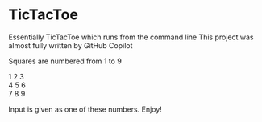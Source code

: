 # TicTacToe

Essentially TicTacToe which runs from the command line
This project was almost fully written by GitHub Copilot

Squares are numbered from 1 to 9

1	2	3  
4 5 6  
7 8 9  

Input is given as one of these numbers. Enjoy!
